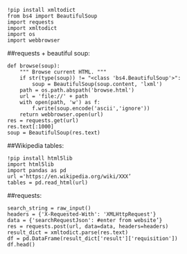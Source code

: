     !pip install xmltodict
    from bs4 import BeautifulSoup
    import requests
    import xmltodict
    import os
    import webbrowser

##requests + beautiful soup:

    def browse(soup):
        """ Browse current HTML. """
        if str(type(soup)) != "<class 'bs4.BeautifulSoup'>":
            soup = BeautifulSoup(soup.content, 'lxml')
        path = os.path.abspath('browse.html')
        url = 'file://' + path
        with open(path, 'w') as f:
            f.write(soup.encode('ascii','ignore'))
        return webbrowser.open(url)
    res = requests.get(url)
    res.text[:1000]
    soup = BeautifulSoup(res.text)

##Wikipedia tables:

    !pip install html5lib
    import html5lib
    import pandas as pd
    url ='https://en.wikipedia.org/wiki/XXX’
    tables = pd.read_html(url)

##requests:

    search_string = raw_input()
    headers = {'X-Requested-With': 'XMLHttpRequest'}
    data = {'searchRequestJson': #enter from website’}
    res = requests.post(url, data=data, headers=headers)
    result_dict = xmltodict.parse(res.text)
    df = pd.DataFrame(result_dict['result']['requisition'])
    df.head()
